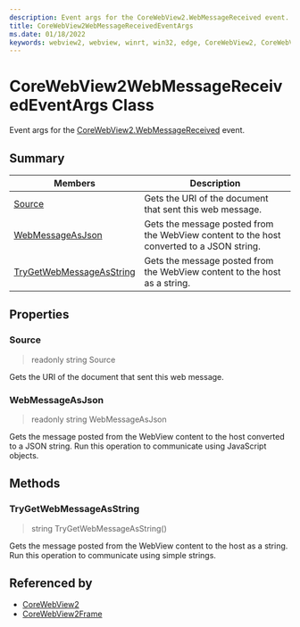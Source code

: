 ```yaml
---
description: Event args for the CoreWebView2.WebMessageReceived event.
title: CoreWebView2WebMessageReceivedEventArgs
ms.date: 01/18/2022
keywords: webview2, webview, winrt, win32, edge, CoreWebView2, CoreWebView2Controller, browser control, edge html, CoreWebView2WebMessageReceivedEventArgs
---
```


# CoreWebView2WebMessageReceivedEventArgs Class



Event args for the [CoreWebView2.WebMessageReceived](corewebview2.md#webmessagereceived) event.

## Summary

Members|Description
--|--
[Source](#source) | Gets the URI of the document that sent this web message.
[WebMessageAsJson](#webmessageasjson) | Gets the message posted from the WebView content to the host converted to a JSON string.
[TryGetWebMessageAsString](#trygetwebmessageasstring) | Gets the message posted from the WebView content to the host as a string.

## Properties

### Source

> readonly  string Source

Gets the URI of the document that sent this web message.

### WebMessageAsJson

> readonly  string WebMessageAsJson

Gets the message posted from the WebView content to the host converted to a JSON string.
Run this operation to communicate using JavaScript objects.



## Methods

### TryGetWebMessageAsString

> string TryGetWebMessageAsString()

Gets the message posted from the WebView content to the host as a string.
Run this operation to communicate using simple strings.






## Referenced by

- [CoreWebView2](corewebview2.md)
- [CoreWebView2Frame](corewebview2frame.md)
